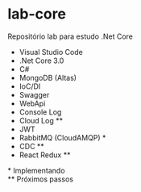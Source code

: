 # lab-core
Repositório lab para estudo .Net Core

* Visual Studio Code
* .Net Core 3.0
* C#
* MongoDB (Altas)
* IoC/DI
* Swagger
* WebApi
* Console Log
* Cloud Log **
* JWT
* RabbitMQ (CloudAMQP) *
* CDC **
* React Redux **

\* Implementando \
\** Próximos passos
